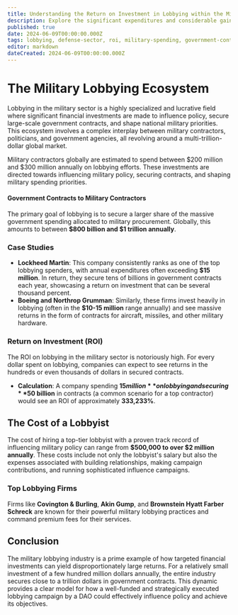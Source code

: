 ```yaml
---
title: Understanding the Return on Investment in Lobbying within the Military Industry
description: Explore the significant expenditures and considerable gains of military contractors in lobbying efforts to influence government policies and secure contracts.
published: true
date: 2024-06-09T00:00:00.000Z
tags: lobbying, defense-sector, roi, military-spending, government-contracts
editor: markdown
dateCreated: 2024-06-09T00:00:00.000Z
---
```


# The Military Lobbying Ecosystem

Lobbying in the military sector is a highly specialized and lucrative field where significant financial investments are made to influence policy, secure large-scale government contracts, and shape national military priorities. This ecosystem involves a complex interplay between military contractors, politicians, and government agencies, all revolving around a multi-trillion-dollar global market.

Military contractors globally are estimated to spend between $200 million and $300 million annually on lobbying efforts. These investments are directed towards influencing military policy, securing contracts, and shaping military spending priorities.

#### Government Contracts to Military Contractors

The primary goal of lobbying is to secure a larger share of the massive government spending allocated to military procurement. Globally, this amounts to between **$800 billion and $1 trillion annually**.

### Case Studies

- **Lockheed Martin**: This company consistently ranks as one of the top lobbying spenders, with annual expenditures often exceeding **$15 million**. In return, they secure tens of billions in government contracts each year, showcasing a return on investment that can be several thousand percent.
- **Boeing and Northrop Grumman**: Similarly, these firms invest heavily in lobbying (often in the **$10-15 million** range annually) and see massive returns in the form of contracts for aircraft, missiles, and other military hardware.

### Return on Investment (ROI)

The ROI on lobbying in the military sector is notoriously high. For every dollar spent on lobbying, companies can expect to see returns in the hundreds or even thousands of dollars in secured contracts.

- **Calculation**: A company spending **$15 million** on lobbying and securing **$50 billion** in contracts (a common scenario for a top contractor) would see an ROI of approximately **333,233%**.

## The Cost of a Lobbyist

The cost of hiring a top-tier lobbyist with a proven track record of influencing military policy can range from **$500,000 to over $2 million annually**. These costs include not only the lobbyist's salary but also the expenses associated with building relationships, making campaign contributions, and running sophisticated influence campaigns.

### Top Lobbying Firms

Firms like **Covington & Burling**, **Akin Gump**, and **Brownstein Hyatt Farber Schreck** are known for their powerful military lobbying practices and command premium fees for their services.

## Conclusion

The military lobbying industry is a prime example of how targeted financial investments can yield disproportionately large returns. For a relatively small investment of a few hundred million dollars annually, the entire industry secures close to a trillion dollars in government contracts. This dynamic provides a clear model for how a well-funded and strategically executed lobbying campaign by a DAO could effectively influence policy and achieve its objectives.
